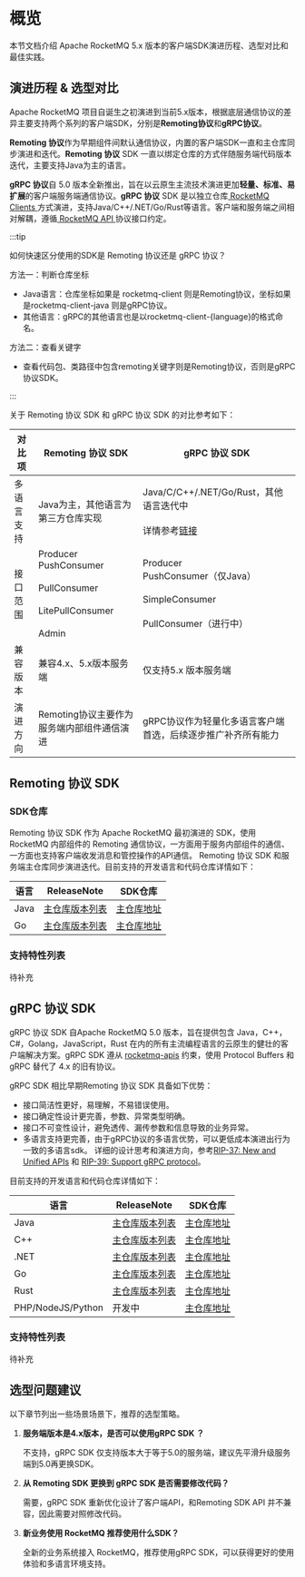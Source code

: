 # 概览

本节文档介绍 Apache RocketMQ 5.x 版本的客户端SDK演进历程、选型对比和最佳实践。

## 演进历程 & 选型对比

Apache RocketMQ 项目自诞生之初演进到当前5.x版本，根据底层通信协议的差异主要支持两个系列的客户端SDK，分别是**Remoting协议**和**gRPC协议**。

**Remoting 协议**作为早期组件间默认通信协议，内置的客户端SDK一直和主仓库同步演进和迭代。**Remoting 协议** SDK 一直以绑定仓库的方式伴随服务端代码版本迭代，主要支持Java为主的语言。

**gRPC 协议**自 5.0 版本全新推出，旨在以云原生主流技术演进更加**轻量、标准、易扩展**的客户端服务端通信协议。**gRPC 协议** SDK 是以独立仓库[ RocketMQ Clients ](https://github.com/apache/rocketmq-clients)方式演进，支持Java/C++/.NET/Go/Rust等语言。客户端和服务端之间相对解耦，遵循[ RocketMQ API ](https://github.com/apache/rocketmq-apis) 协议接口约定。

:::tip

如何快速区分使用的SDK是 Remoting 协议还是 gRPC 协议？

方法一：判断仓库坐标
- Java语言：仓库坐标如果是 rocketmq-client 则是Remoting协议，坐标如果是rocketmq-client-java 则是gRPC协议。
- 其他语言：gRPC的其他语言也是以rocketmq-client-{language}的格式命名。

方法二：查看关键字
- 查看代码包、类路径中包含remoting关键字则是Remoting协议，否则是gRPC 协议SDK。

:::

关于 Remoting 协议 SDK 和 gRPC 协议 SDK 的对比参考如下：

| **对比项** |                                                                                                                                                                                       **Remoting 协议 SDK**                                                                                                                                                                                       |                                                                                                                                           **gRPC 协议 SDK**                                                                                                                                           |
|---------|-------------------------------------------------------------------------------------------------------------------------------------------------------------------------------------------------------------------------------------------------------------------------------------------------------------------------------------------------------------------------------------|---------------------------------------------------------------------------------------------------------------------------------------------------------------------------------------------------------------------------------------------------------------------------------------------|
| 多语言支持   | Java为主，其他语言为第三方仓库实现                                                                                                                                                                                                                                                                                                                                                                               | Java/C/C++/.NET/Go/Rust，其他语言迭代中<br></br>详情参考[链接](https://github.com/apache/rocketmq-clients)                                                                                                                                                                                                                                                                        |
| 接口范围  |Producer<br/>PushConsumer<br></br>PullConsumer<br></br>LitePullConsumer<br></br>Admin                                                                                                                                                                                                                                          | Producer<br/>PushConsumer（仅Java）<br></br>SimpleConsumer<br></br>PullConsumer（进行中）                                                                                                                                                           |
| 兼容版本    | 兼容4.x、5.x版本服务端                                                                                                                                                                                                                                                                                                                                                                       | 仅支持5.x 版本服务端                                                                                                                                                                                                                                               |
| 演进方向     | Remoting协议主要作为服务端内部组件通信演进                                                                                                                                  |gRPC协议作为轻量化多语言客户端首选，后续逐步推广补齐所有能力


## Remoting 协议 SDK

### SDK仓库
Remoting 协议 SDK 作为 Apache RocketMQ 最初演进的 SDK，使用 RocketMQ 内部组件的 Remoting 通信协议，一方面用于服务内部组件的通信、一方面也支持客户端收发消息和管控操作的API通信。
Remoting 协议 SDK 和服务端主仓库同步演进迭代。目前支持的开发语言和代码仓库详情如下：

| **语言** |**ReleaseNote** |**SDK仓库** |
|---------|---------|---------|
|Java|[主仓库版本列表](https://github.com/apache/rocketmq/releases)|[主仓库地址](https://github.com/apache/rocketmq)|
|Go|[主仓库版本列表](https://github.com/apache/rocketmq-client-go/releases)|[主仓库地址](https://github.com/apache/rocketmq-client-go)|

### 支持特性列表
待补充

## gRPC 协议 SDK
gRPC 协议 SDK 自Apache RocketMQ 5.0 版本，旨在提供包含 Java，C++，C#，Golang，JavaScript，Rust 在内的所有主流编程语言的云原生的健壮的客户端解决方案。gRPC SDK 遵从 [rocketmq-apis](https://github.com/apache/rocketmq-apis) 约束，使用 Protocol Buffers 和 gRPC 替代了 4.x 的旧有协议。

gRPC SDK 相比早期Remoting 协议 SDK 具备如下优势：
- 接口简洁性更好，易理解，不易错误使用。
- 接口确定性设计更完善，参数、异常类型明确。
- 接口不可变性设计，避免透传、漏传参数和信息导致的业务异常。
- 多语言支持更完善，由于gRPC协议的多语言优势，可以更低成本演进出行为一致的多语言sdk。
详细的设计思考和演进方向，参考[RIP-37: New and Unified APIs](https://shimo.im/docs/m5kv92OeRRU8olqX) 和 [RIP-39: Support gRPC protocol](https://shimo.im/docs/gXqmeEPYgdUw5bqo)。

目前支持的开发语言和代码仓库详情如下：

| **语言** |**ReleaseNote** |**SDK仓库** |
|---------|---------|---------|
|Java|[主仓库版本列表](https://github.com/apache/rocketmq-clients/releases)|[主仓库地址](https://github.com/apache/rocketmq-clients)|
|C++|[主仓库版本列表](https://github.com/apache/rocketmq-clients/releases)|[主仓库地址](https://github.com/apache/rocketmq-clients)|
|.NET|[主仓库版本列表](https://github.com/apache/rocketmq-clients/releases)|[主仓库地址](https://github.com/apache/rocketmq-clients)|
|Go|[主仓库版本列表](https://github.com/apache/rocketmq-clients/releases)|[主仓库地址](https://github.com/apache/rocketmq-clients)|
|Rust|[主仓库版本列表](https://github.com/apache/rocketmq-clients/releases)|[主仓库地址](https://github.com/apache/rocketmq-clients)|
|PHP/NodeJS/Python|开发中|[主仓库地址](https://github.com/apache/rocketmq-clients)|

### 支持特性列表
待补充


## 选型问题建议
以下章节列出一些场景场景下，推荐的选型策略。

1. **服务端版本是4.x版本，是否可以使用gRPC SDK ？**

   不支持，gRPC SDK 仅支持版本大于等于5.0的服务端，建议先平滑升级服务端到5.0再更换SDK。

2. **从 Remoting SDK 更换到 gRPC SDK 是否需要修改代码？**

   需要，gRPC SDK 重新优化设计了客户端API，和Remoting SDK API 并不兼容，因此需要对照修改代码。

3. **新业务使用 RocketMQ 推荐使用什么SDK？**

   全新的业务系统接入 RocketMQ，推荐使用gRPC SDK，可以获得更好的使用体验和多语言环境支持。